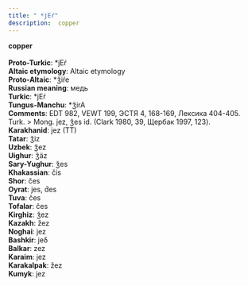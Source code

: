 ```yaml
---
title: " *jEŕ"
description:  copper
---
```

<p data-pagefind-weight="0.5">
<strong> copper</strong><br><br>
<strong>Proto-Turkic</strong>:  *jEŕ<br>
<strong>Altaic etymology</strong>:  Altaic etymology<br>
<strong> Proto-Altaic</strong>:  *ǯiŕe<br>
<strong>Russian meaning</strong>:  медь<br>
<strong>Turkic</strong>:  *jEŕ<br>
<strong>Tungus-Manchu</strong>:  *ǯirA<br>
<strong>Comments</strong>:  EDT 982, VEWT 199, ЭСТЯ 4, 168-169, Лексика 404-405. Turk. > Mong. jez, ǯes id. (Clark 1980, 39, Щербак 1997, 123).<br>
<strong>Karakhanid</strong>:  jez (TT)<br>
<strong>Tatar</strong>:  ǯiz<br>
<strong>Uzbek</strong>:  ǯez<br>
<strong>Uighur</strong>:  ǯäz<br>
<strong>Sary-Yughur</strong>:  ǯes<br>
<strong>Khakassian</strong>:  čis<br>
<strong>Shor</strong>:  čes<br>
<strong>Oyrat</strong>:  jes, d́es<br>
<strong>Tuva</strong>:  čes<br>
<strong>Tofalar</strong>:  čes<br>
<strong>Kirghiz</strong>:  ǯez<br>
<strong>Kazakh</strong>:  žez<br>
<strong>Noghai</strong>:  jez<br>
<strong>Bashkir</strong>:  jeδ<br>
<strong>Balkar</strong>:  zez<br>
<strong>Karaim</strong>:  jez<br>
<strong>Karakalpak</strong>:  žez<br>
<strong>Kumyk</strong>:  jez<br>

</p>
